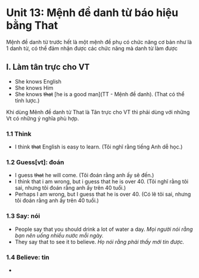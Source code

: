 # Unit 13: Mệnh đề danh từ báo hiệu bằng That
Mệnh đề danh từ trước hết là một mệnh đề phụ có chức năng cơ bản như là 1 danh từ, có thể đảm nhận được các chức năng mà danh từ làm được


## I. Làm tân trực cho VT
 - She knows English
 - She knows Him
 - She knows ~~that~~ [he is a good man](TT - Mệnh đề danh). (That có thể tỉnh lược.)


Khi dùng Mênh đề danh từ That là Tân trực cho VT thì phải dùng với những Vt có những ý nghĩa phù hợp.

### 1.1 Think
 - I think ~~that~~ English is easy to learn. (Tôi nghĩ rằng tiếng Anh dễ học.)

### 1.2 Guess[vt]: đoán
 - I guess ~~that~~ he will come. (Tôi đoán rằng anh ấy sẽ đến.)
 - I think that i am wrong, but i guess that he is over 40. (Tôi nghĩ rằng tôi sai, nhưng tôi đoán rằng anh ấy trên 40 tuổi.)
 - Perhaps I am wrong, but I guess that he is over 40. (Có lẽ tôi sai, nhưng tôi đoán rằng anh ấy trên 40 tuổi.)

### 1.3 Say: nói
 - People say that you should drink a lot of water a day. *Mọi người nói rằng bạn nên uống nhiều nước mỗi ngày.*
 - They say that to see it to believe. *Họ nói rằng phải thấy mới tin được.*

### 1.4 Believe: tin
 - 